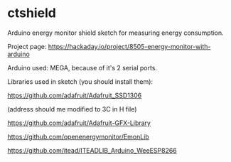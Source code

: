 # ctshield

Arduino energy monitor shield sketch for measuring energy consumption.

Project page: https://hackaday.io/project/8505-energy-monitor-with-arduino

Arduino used: MEGA, because of it's 2 serial ports.

Libraries used in sketch (you should install them):

https://github.com/adafruit/Adafruit_SSD1306

(address should me modified to 3C in H file)

https://github.com/adafruit/Adafruit-GFX-Library

https://github.com/openenergymonitor/EmonLib

https://github.com/itead/ITEADLIB_Arduino_WeeESP8266
